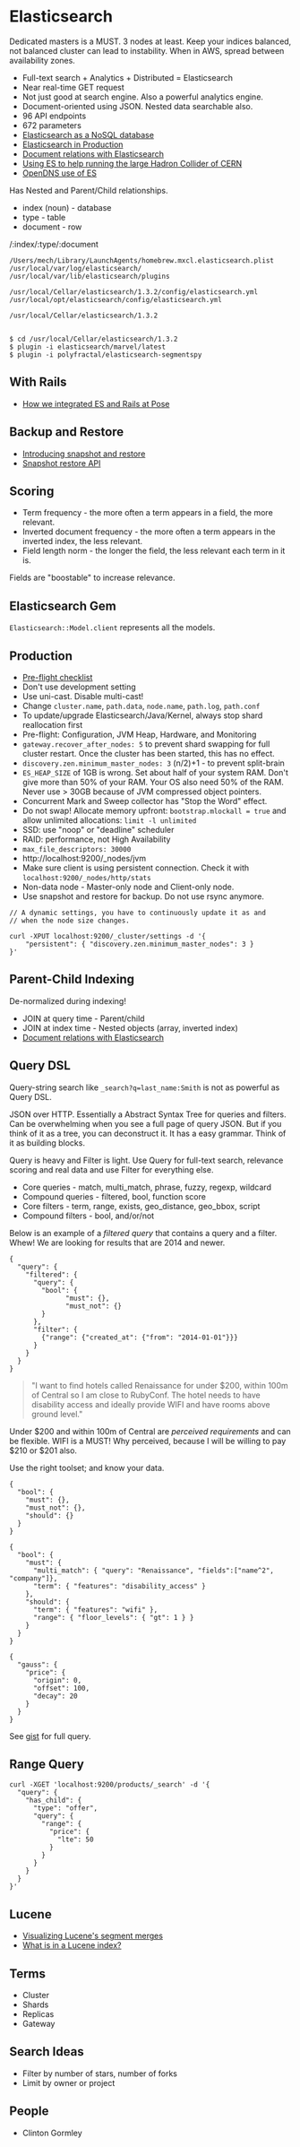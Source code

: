 # Elasticsearch

Dedicated masters is a MUST. 3 nodes at least. Keep your indices balanced, not balanced cluster can lead to instability. When in AWS, spread between availability zones.

* Full-text search + Analytics + Distributed = Elasticsearch
* Near real-time GET request
* Not just good at search engine. Also a powerful analytics engine.
* Document-oriented using JSON. Nested data searchable also.
* 96 API endpoints
* 672 parameters
* [Elasticsearch as a NoSQL database](https://www.found.no/foundation/elasticsearch-as-nosql/)
* [Elasticsearch in Production](https://www.found.no/foundation/elasticsearch-in-production/)
* [Document relations with Elasticsearch](http://www.youtube.com/watch?v=MXbsJsFfpV4)
* [Using ES to help running the large Hadron Collider of CERN](https://medium.com/@ghoranyi/needle-in-a-haystack-873c97a99983)
* [OpenDNS use of ES](https://engineering.opendns.com/2015/05/19/elasticsearch-you-know-for-logs-part-4/)

Has Nested and Parent/Child relationships.

* index (noun) - database
* type - table
* document - row

/:index/:type/:document

```
/Users/mech/Library/LaunchAgents/homebrew.mxcl.elasticsearch.plist
/usr/local/var/log/elasticsearch/
/usr/local/var/lib/elasticsearch/plugins

/usr/local/Cellar/elasticsearch/1.3.2/config/elasticsearch.yml
/usr/local/opt/elasticsearch/config/elasticsearch.yml

/usr/local/Cellar/elasticsearch/1.3.2


$ cd /usr/local/Cellar/elasticsearch/1.3.2
$ plugin -i elasticsearch/marvel/latest
$ plugin -i polyfractal/elasticsearch-segmentspy
```

## With Rails

* [How we integrated ES and Rails at Pose](http://blog.andrewvc.com/elasticsearch-rails-stretcher-at-pose/)

## Backup and Restore

* [Introducing snapshot and restore](http://www.elasticsearch.org/blog/introducing-snapshot-restore/)
* [Snapshot restore API](http://chrissimpson.co.uk/elasticsearch-snapshot-restore-api.html)

## Scoring

* Term frequency - the more often a term appears in a field, the more relevant.
* Inverted document frequency - the more often a term appears in the inverted index, the less relevant.
* Field length norm - the longer the field, the less relevant each term in it is.

Fields are "boostable" to increase relevance.

## Elasticsearch Gem

`Elasticsearch::Model.client` represents all the models.

## Production

* [Pre-flight checklist](http://www.elasticsearch.org/webinars/elasticsearch-pre-flight-checklist/)
* Don't use development setting
* Use uni-cast. Disable multi-cast!
* Change `cluster.name`, `path.data`, `node.name`, `path.log`, `path.conf`
* To update/upgrade Elasticsearch/Java/Kernel, always stop shard reallocation first
* Pre-flight: Configuration, JVM Heap, Hardware, and Monitoring
* `gateway.recover_after_nodes: 5` to prevent shard swapping for full cluster restart. Once the cluster has been started, this has no effect.
* `discovery.zen.minimum_master_nodes: 3` (n/2)+1 -  to prevent split-brain
* `ES_HEAP_SIZE` of 1GB is wrong. Set about half of your system RAM. Don't give more than 50% of your RAM. Your OS also need 50% of the RAM. Never use > 30GB because of JVM compressed object pointers.
* Concurrent Mark and Sweep collector has "Stop the Word" effect.
* Do not swap! Allocate memory upfront: `bootstrap.mlockall = true` and allow unlimited allocations: `limit -l unlimited`
* SSD: use "noop" or "deadline" scheduler
* RAID: performance, not High Availability
* `max_file_descriptors: 30000`
* http://localhost:9200/_nodes/jvm
* Make sure client is using persistent connection. Check it with `localhost:9200/_nodes/http/stats`
* Non-data node - Master-only node and Client-only node.
* Use snapshot and restore for backup. Do not use rsync anymore.

```
// A dynamic settings, you have to continuously update it as and
// when the node size changes.

curl -XPUT localhost:9200/_cluster/settings -d '{
	"persistent": { "discovery.zen.minimum_master_nodes": 3 }}'
```

## Parent-Child Indexing

De-normalized during indexing!

* JOIN at query time - Parent/child
* JOIN at index time - Nested objects (array, inverted index)
* [Document relations with Elasticsearch](http://www.youtube.com/watch?v=MXbsJsFfpV4)

## Query DSL

Query-string search like `_search?q=last_name:Smith` is not as powerful as Query DSL.

JSON over HTTP. Essentially a Abstract Syntax Tree for queries and filters. Can be overwhelming when you see a full page of query JSON. But if you think of it as a tree, you can deconstruct it. It has a easy grammar. Think of it as building blocks.

Query is heavy and Filter is light. Use Query for full-text search, relevance scoring and real data and use Filter for everything else.

* Core queries - match, multi_match, phrase, fuzzy, regexp, wildcard
* Compound queries - filtered, bool, function score
* Core filters - term, range, exists, geo_distance, geo_bbox, script
* Compound filters - bool, and/or/not

Below is an example of a *filtered query* that contains a query and a filter. Whew! We are looking for results that are 2014 and newer.

```
{
  "query": {
    "filtered": {
      "query": {
        "bool": {
        	  "must": {},
        	  "must_not": {}        }              },
      "filter": {
        {"range": {"created_at": {"from": "2014-01-01"}}}      }    }  }}
```

> "I want to find hotels called Renaissance for under $200, within 100m of Central so I am close to RubyConf. The hotel needs to have disability access and ideally provide WIFI and have rooms above ground level."

Under $200 and within 100m of Central are *perceived requirements* and can be flexible. WIFI is a MUST!
Why perceived, because I will be willing to pay $210 or $201 also.
	
Use the right toolset; and know your data.

```
{
  "bool": {
    "must": {},
    "must_not": {},    "should": {}  }}
```
	
```
{
  "bool": {
    "must": {
      "multi_match": { "query": "Renaissance", "fields":["name^2", "company"]},
      "term": { "features": "disability_access" }
    },    "should": {
      "term": { "features": "wifi" },
      "range": { "floor_levels": { "gt": 1 } }      
    }  }}
``````
{
  "gauss": {
    "price": {
      "origin": 0,
      "offset": 100,
      "decay": 20          }  }}```

See [gist](https://gist.github.com/mech/f4002d7031b8541e857a) for full query.

## Range Query

```
curl -XGET 'localhost:9200/products/_search' -d '{
  "query": {
    "has_child": {
      "type": "offer",
      "query": {
        "range": {
          "price": {
            "lte": 50
          }
        }
      }
    }
  }
}'
```


## Lucene

* [Visualizing Lucene's segment merges](http://blog.mikemccandless.com/2011/02/visualizing-lucenes-segment-merges.html)
* [What is in a Lucene index?](http://www.slideshare.net/lucenerevolution/what-is-inaluceneagrandfinal)

## Terms

* Cluster
* Shards
* Replicas
* Gateway

## Search Ideas

* Filter by number of stars, number of forks
* Limit by owner or project

## People

* Clinton Gormley